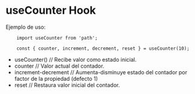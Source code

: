 # useCounter Hook

Ejemplo de uso:

```
    import useCounter from 'path';

    const { counter, increment, decrement, reset } = useCounter(10);
```

- useCounter()         // Recibe valor como estado inicial.
- counter              // Valor actual del contador.
- increment-decrement  // Aumenta-disminuye estado del contador por factor de la propiedad (defecto 1)
- reset                // Restaura valor inicial del contador.